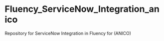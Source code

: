 # Fluency_ServiceNow_Integration_anico
Repository for ServiceNow Integration in Fluency for (ANICO)
